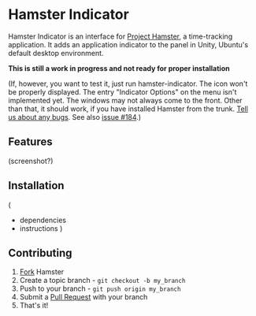 # Hamster Indicator

Hamster Indicator is an interface for [Project Hamster](http://projecthamster.wordpress.com/), a time-tracking application. It adds an application indicator to the panel in Unity, Ubuntu's default desktop environment.

**This is still a work in progress and not ready for proper installation**

(If, however, you want to test it, just run hamster-indicator. The icon won't be properly displayed. The entry "Indicator Options" on the menu isn't implemented yet. The windows may not always come to the front. Other than that, it should work, if you have installed Hamster from the trunk. [Tell us about any bugs](https://github.com/projecthamster/unity-indicator/issues). See also [issue #184](https://github.com/projecthamster/hamster/issues/184).)

## Features

(screenshot?)

## Installation

(
- dependencies
- instructions
)

## Contributing

1. [Fork](http://help.github.com/forking/) Hamster
2. Create a topic branch - `git checkout -b my_branch`
3. Push to your branch - `git push origin my_branch`
4. Submit a [Pull Request](https://github.com/projecthamster/unity-indicator/pulls) with your branch
5. That's it!
